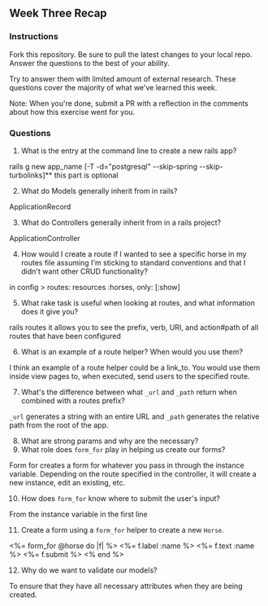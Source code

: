 ## Week Three Recap

### Instructions
Fork this repository. Be sure to pull the latest changes to your local repo. Answer the questions to the best of your ability.

Try to answer them with limited amount of external research. These questions cover the majority of what we've learned this week.

Note: When you're done, submit a PR with a reflection in the comments about how this exercise went for you.

### Questions

1. What is the entry at the command line to create a new rails app?

rails g new app_name [-T -d="postgresql" --skip-spring --skip-turbolinks]** this part is optional

2. What do Models generally inherit from in rails?

ApplicationRecord

3. What do Controllers generally inherit from in a rails project?

ApplicationController

4. How would I create a route if I wanted to see a specific horse in my routes file assuming I'm sticking to standard conventions and that I didn't want other CRUD functionality?

in config > routes:
resources :horses, only: [:show]

5. What rake task is useful when looking at routes, and what information does it give you?

rails routes
it allows you to see the prefix, verb, URI, and action#path of all routes that have been configured

6. What is an example of a route helper? When would you use them?

I think an example of a route helper could be a link_to. You would use them inside view pages to, when executed, send users to the specified route.

7. What's the difference between what `_url` and `_path` return when combined with a routes prefix?

`_url` generates a string with an entire URL and `_path` generates the relative path from the root of the app.

8. What are strong params and why are the necessary?
9. What role does `form_for` play in helping us create our forms?

Form for creates a form for whatever you pass in through the instance variable.
Depending on the route specified in the controller, it will create a new instance, edit an existing, etc.

10. How does `form_for` know where to submit the user's input?

From the instance variable in the first line

11. Create a form using a `form_for` helper to create a new `Horse`.

<%= form_for @horse do |f| %>
 <%= f.label :name %>
 <%= f.text :name %>
 <%= f.submit %>
<% end %>

12. Why do we want to validate our models?

To ensure that they have all necessary attributes when they are being created.
